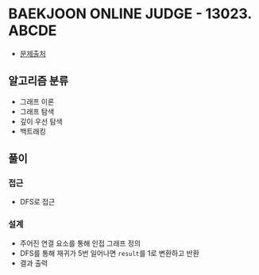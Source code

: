 # BAEKJOON ONLINE JUDGE - 13023. ABCDE

* [문제출처](https://www.acmicpc.net/problem/13023 "13023. ABCDE")

## 알고리즘 분류
- 그래프 이론
- 그래프 탐색
- 깊이 우선 탐색
- 백트래킹

## 풀이
### 접근
- DFS로 접근

### 설계
- 주어진 연결 요소를 통해 인접 그래프 정의
- DFS를 통해 재귀가 5번 일어나면 `result`를 1로 변환하고 반환
- 결과 출력